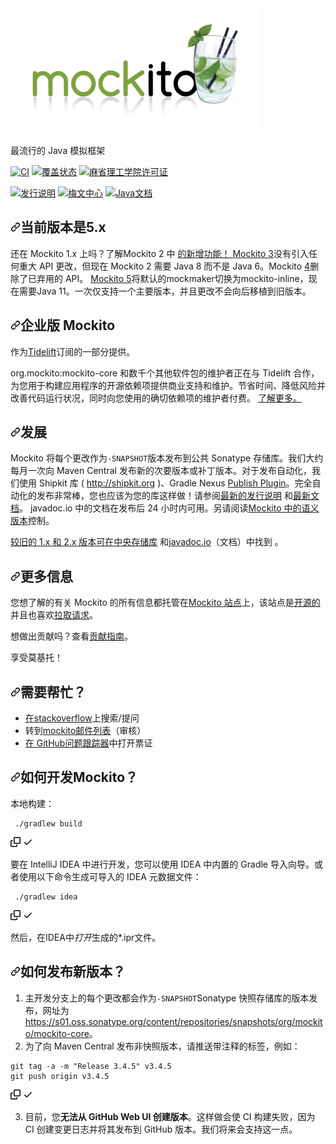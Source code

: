 <div class="Box-sc-g0xbh4-0 bJMeLZ js-snippet-clipboard-copy-unpositioned" data-hpc="true"><article class="markdown-body entry-content container-lg" itemprop="text"><a href="https://site.mockito.org" rel="nofollow">
<img src="https://raw.githubusercontent.com/mockito/mockito/main/src/javadoc/org/mockito/logo.png" alt="莫基托" style="max-width: 100%;">
</a>
<p dir="auto"><font style="vertical-align: inherit;"><font style="vertical-align: inherit;">最流行的 Java 模拟框架</font></font></p>
<p dir="auto"><a href="https://github.com/mockito/mockito/actions?query=workflow%3ACI"><img src="https://github.com/mockito/mockito/workflows/CI/badge.svg" alt="CI" style="max-width: 100%;"></a>
<a href="https://codecov.io/github/mockito/mockito" rel="nofollow"><img src="https://camo.githubusercontent.com/1ae602b28d46a41ad2ed69f4963be4bbf5f7c0deedcacf731e5450d99c1d4783/68747470733a2f2f696d672e736869656c64732e696f2f636f6465636f762f632f6769746875622f6d6f636b69746f2f6d6f636b69746f2e737667" alt="覆盖状态" data-canonical-src="https://img.shields.io/codecov/c/github/mockito/mockito.svg" style="max-width: 100%;"></a>
<a href="https://github.com/mockito/mockito/blob/main/LICENSE"><img src="https://camo.githubusercontent.com/7edda6b40df66cdf6d87ee014ce8a73af8830d12f325162978d3b72836ea332d/68747470733a2f2f696d672e736869656c64732e696f2f62616467652f6c6963656e73652d4d49542d677265656e2e737667" alt="麻省理工学院许可证" data-canonical-src="https://img.shields.io/badge/license-MIT-green.svg" style="max-width: 100%;"></a></p>
<p dir="auto"><a href="https://github.com/mockito/mockito/releases/"><img src="https://camo.githubusercontent.com/70796f4b9e4f969c80583a35005e82aabfe447f51244cf662090bb46d81e3481/68747470733a2f2f696d672e736869656c64732e696f2f62616467652f72656c656173652532306e6f7465732d352e782d79656c6c6f772e737667" alt="发行说明" data-canonical-src="https://img.shields.io/badge/release%20notes-5.x-yellow.svg" style="max-width: 100%;"></a>
<a href="https://search.maven.org/artifact/org.mockito/mockito-core/" rel="nofollow"><img src="https://camo.githubusercontent.com/0e1d829143616f58331a0f45af89ee5c6684088225f044b037f26c48abce39f0/68747470733a2f2f696d672e736869656c64732e696f2f6d6176656e2d63656e7472616c2f762f6f72672e6d6f636b69746f2f6d6f636b69746f2d636f72652e737667" alt="梅文中心" data-canonical-src="https://img.shields.io/maven-central/v/org.mockito/mockito-core.svg" style="max-width: 100%;"></a>
<a href="https://www.javadoc.io/doc/org.mockito/mockito-core" rel="nofollow"><img src="https://camo.githubusercontent.com/0a79da2640bebf4a7960038d403e88246843038f9600cc5b9c8ad558b8855c10/68747470733a2f2f7777772e6a617661646f632e696f2f62616467652f6f72672e6d6f636b69746f2f6d6f636b69746f2d636f72652e737667" alt="Java文档" data-canonical-src="https://www.javadoc.io/badge/org.mockito/mockito-core.svg" style="max-width: 100%;"></a></p>
<h2 tabindex="-1" dir="auto"><a id="user-content-current-version-is-5x" class="anchor" aria-hidden="true" tabindex="-1" href="#current-version-is-5x"><svg class="octicon octicon-link" viewBox="0 0 16 16" version="1.1" width="16" height="16" aria-hidden="true"><path d="m7.775 3.275 1.25-1.25a3.5 3.5 0 1 1 4.95 4.95l-2.5 2.5a3.5 3.5 0 0 1-4.95 0 .751.751 0 0 1 .018-1.042.751.751 0 0 1 1.042-.018 1.998 1.998 0 0 0 2.83 0l2.5-2.5a2.002 2.002 0 0 0-2.83-2.83l-1.25 1.25a.751.751 0 0 1-1.042-.018.751.751 0 0 1-.018-1.042Zm-4.69 9.64a1.998 1.998 0 0 0 2.83 0l1.25-1.25a.751.751 0 0 1 1.042.018.751.751 0 0 1 .018 1.042l-1.25 1.25a3.5 3.5 0 1 1-4.95-4.95l2.5-2.5a3.5 3.5 0 0 1 4.95 0 .751.751 0 0 1-.018 1.042.751.751 0 0 1-1.042.018 1.998 1.998 0 0 0-2.83 0l-2.5 2.5a1.998 1.998 0 0 0 0 2.83Z"></path></svg></a><font style="vertical-align: inherit;"><font style="vertical-align: inherit;">当前版本是5.x</font></font></h2>
<p dir="auto"><font style="vertical-align: inherit;"><font style="vertical-align: inherit;">还在 Mockito 1.x 上吗？了解</font><font style="vertical-align: inherit;">Mockito 2 中
</font></font><a href="https://github.com/mockito/mockito/wiki/What%27s-new-in-Mockito-2"><font style="vertical-align: inherit;"><font style="vertical-align: inherit;">的新增功能！ </font></font></a><font style="vertical-align: inherit;"></font><a href="https://github.com/mockito/mockito/releases/tag/v3.0.0"><font style="vertical-align: inherit;"><font style="vertical-align: inherit;">Mockito 3</font></font></a><font style="vertical-align: inherit;"><font style="vertical-align: inherit;">没有引入任何重大 API 更改，但现在 Mockito 2 需要 Java 8 而不是 Java 6。Mockito
 </font></font><a href="https://github.com/mockito/mockito/releases/tag/v4.0.0"><font style="vertical-align: inherit;"><font style="vertical-align: inherit;">4</font></font></a><font style="vertical-align: inherit;"><font style="vertical-align: inherit;">删除了已弃用的 API。
 </font></font><a href="https://github.com/mockito/mockito/releases/tag/v5.0.0"><font style="vertical-align: inherit;"><font style="vertical-align: inherit;">Mockito 5</font></font></a><font style="vertical-align: inherit;"><font style="vertical-align: inherit;">将默认的mockmaker切换为mockito-inline，现在需要Java 11。一次仅支持一个主要版本，并且更改不会向后移植到旧版本。</font></font></p>
<h2 tabindex="-1" dir="auto"><a id="user-content-mockito-for-enterprise" class="anchor" aria-hidden="true" tabindex="-1" href="#mockito-for-enterprise"><svg class="octicon octicon-link" viewBox="0 0 16 16" version="1.1" width="16" height="16" aria-hidden="true"><path d="m7.775 3.275 1.25-1.25a3.5 3.5 0 1 1 4.95 4.95l-2.5 2.5a3.5 3.5 0 0 1-4.95 0 .751.751 0 0 1 .018-1.042.751.751 0 0 1 1.042-.018 1.998 1.998 0 0 0 2.83 0l2.5-2.5a2.002 2.002 0 0 0-2.83-2.83l-1.25 1.25a.751.751 0 0 1-1.042-.018.751.751 0 0 1-.018-1.042Zm-4.69 9.64a1.998 1.998 0 0 0 2.83 0l1.25-1.25a.751.751 0 0 1 1.042.018.751.751 0 0 1 .018 1.042l-1.25 1.25a3.5 3.5 0 1 1-4.95-4.95l2.5-2.5a3.5 3.5 0 0 1 4.95 0 .751.751 0 0 1-.018 1.042.751.751 0 0 1-1.042.018 1.998 1.998 0 0 0-2.83 0l-2.5 2.5a1.998 1.998 0 0 0 0 2.83Z"></path></svg></a><font style="vertical-align: inherit;"><font style="vertical-align: inherit;">企业版 Mockito</font></font></h2>
<p dir="auto"><font style="vertical-align: inherit;"><font style="vertical-align: inherit;">作为</font></font><a href="https://tidelift.com/subscription/pkg/maven-org-mockito-mockito-core" rel="nofollow"><font style="vertical-align: inherit;"><font style="vertical-align: inherit;">Tidelift</font></font></a><font style="vertical-align: inherit;"><font style="vertical-align: inherit;">订阅的一部分提供。</font></font></p>
<p dir="auto"><font style="vertical-align: inherit;"><font style="vertical-align: inherit;">org.mockito:mockito-core 和数千个其他软件包的维护者正在与 Tidelift 合作，为您用于构建应用程序的开源依赖项提供商业支持和维护。节省时间、降低风险并改善代码运行状况，同时向您使用的确切依赖项的维护者付费。
</font></font><a href="https://tidelift.com/subscription/pkg/maven-org-mockito-mockito-core?utm_source=maven-org-mockito-mockito-core&amp;utm_medium=referral&amp;utm_campaign=enterprise&amp;utm_term=repo" rel="nofollow"><font style="vertical-align: inherit;"><font style="vertical-align: inherit;">了解更多。</font></font></a></p>
<h2 tabindex="-1" dir="auto"><a id="user-content-development" class="anchor" aria-hidden="true" tabindex="-1" href="#development"><svg class="octicon octicon-link" viewBox="0 0 16 16" version="1.1" width="16" height="16" aria-hidden="true"><path d="m7.775 3.275 1.25-1.25a3.5 3.5 0 1 1 4.95 4.95l-2.5 2.5a3.5 3.5 0 0 1-4.95 0 .751.751 0 0 1 .018-1.042.751.751 0 0 1 1.042-.018 1.998 1.998 0 0 0 2.83 0l2.5-2.5a2.002 2.002 0 0 0-2.83-2.83l-1.25 1.25a.751.751 0 0 1-1.042-.018.751.751 0 0 1-.018-1.042Zm-4.69 9.64a1.998 1.998 0 0 0 2.83 0l1.25-1.25a.751.751 0 0 1 1.042.018.751.751 0 0 1 .018 1.042l-1.25 1.25a3.5 3.5 0 1 1-4.95-4.95l2.5-2.5a3.5 3.5 0 0 1 4.95 0 .751.751 0 0 1-.018 1.042.751.751 0 0 1-1.042.018 1.998 1.998 0 0 0-2.83 0l-2.5 2.5a1.998 1.998 0 0 0 0 2.83Z"></path></svg></a><font style="vertical-align: inherit;"><font style="vertical-align: inherit;">发展</font></font></h2>
<p dir="auto"><font style="vertical-align: inherit;"><font style="vertical-align: inherit;">Mockito 将每个更改作为</font></font><code>-SNAPSHOT</code><font style="vertical-align: inherit;"><font style="vertical-align: inherit;">版本发布到公共 Sonatype 存储库。我们大约每月一次向 Maven Central 发布新的次要版本或补丁版本。对于发布自动化，我们使用 Shipkit 库 ( </font></font><a href="http://shipkit.org" rel="nofollow"><font style="vertical-align: inherit;"><font style="vertical-align: inherit;">http://shipkit.org</font></font></a><font style="vertical-align: inherit;"><font style="vertical-align: inherit;"> )、Gradle Nexus </font></font><a href="https://github.com/gradle-nexus/publish-plugin"><font style="vertical-align: inherit;"><font style="vertical-align: inherit;">Publish Plugin</font></font></a><font style="vertical-align: inherit;"><font style="vertical-align: inherit;">。完全自动化的发布非常棒，您也应该为您的库这样做！请参阅</font></font><a href="https://github.com/mockito/mockito/releases/"><font style="vertical-align: inherit;"><font style="vertical-align: inherit;">最新的发行说明</font></font></a><font style="vertical-align: inherit;"><font style="vertical-align: inherit;">
和</font></font><a href="https://javadoc.io/page/org.mockito/mockito-core/latest/org/mockito/Mockito.html" rel="nofollow"><font style="vertical-align: inherit;"><font style="vertical-align: inherit;">最新文档</font></font></a><font style="vertical-align: inherit;"><font style="vertical-align: inherit;">。 javadoc.io 中的文档在发布后 24 小时内可用。另请阅读</font></font><a href="https://github.com/mockito/mockito/wiki/Semantic-Versioning"><font style="vertical-align: inherit;"><font style="vertical-align: inherit;">Mockito 中的语义版本</font></font></a><font style="vertical-align: inherit;"><font style="vertical-align: inherit;">控制。</font></font></p>
<p dir="auto"><font style="vertical-align: inherit;"></font><a href="https://search.maven.org/artifact/org.mockito/mockito-core/1.10.19/jar" rel="nofollow"><font style="vertical-align: inherit;"><font style="vertical-align: inherit;">较旧的 1.x 和 2.x 版本可在中央存储库</font></font></a><font style="vertical-align: inherit;"><font style="vertical-align: inherit;">
和</font></font><a href="https://javadoc.io/doc/org.mockito/mockito-core/1.10.19/org/mockito/Mockito.html" rel="nofollow"><font style="vertical-align: inherit;"><font style="vertical-align: inherit;">javadoc.io</font></font></a><font style="vertical-align: inherit;"><font style="vertical-align: inherit;">（文档）</font><font style="vertical-align: inherit;">中找到
。</font></font></p>
<h2 tabindex="-1" dir="auto"><a id="user-content-more-information" class="anchor" aria-hidden="true" tabindex="-1" href="#more-information"><svg class="octicon octicon-link" viewBox="0 0 16 16" version="1.1" width="16" height="16" aria-hidden="true"><path d="m7.775 3.275 1.25-1.25a3.5 3.5 0 1 1 4.95 4.95l-2.5 2.5a3.5 3.5 0 0 1-4.95 0 .751.751 0 0 1 .018-1.042.751.751 0 0 1 1.042-.018 1.998 1.998 0 0 0 2.83 0l2.5-2.5a2.002 2.002 0 0 0-2.83-2.83l-1.25 1.25a.751.751 0 0 1-1.042-.018.751.751 0 0 1-.018-1.042Zm-4.69 9.64a1.998 1.998 0 0 0 2.83 0l1.25-1.25a.751.751 0 0 1 1.042.018.751.751 0 0 1 .018 1.042l-1.25 1.25a3.5 3.5 0 1 1-4.95-4.95l2.5-2.5a3.5 3.5 0 0 1 4.95 0 .751.751 0 0 1-.018 1.042.751.751 0 0 1-1.042.018 1.998 1.998 0 0 0-2.83 0l-2.5 2.5a1.998 1.998 0 0 0 0 2.83Z"></path></svg></a><font style="vertical-align: inherit;"><font style="vertical-align: inherit;">更多信息</font></font></h2>
<p dir="auto"><font style="vertical-align: inherit;"><font style="vertical-align: inherit;">您想了解的有关 Mockito 的所有信息都托管在</font></font><a href="https://site.mockito.org" rel="nofollow"><font style="vertical-align: inherit;"><font style="vertical-align: inherit;">Mockito 站点</font></font></a><font style="vertical-align: inherit;"><font style="vertical-align: inherit;">上，该站点是</font></font><a href="https://github.com/mockito/mockito.github.io"><font style="vertical-align: inherit;"><font style="vertical-align: inherit;">开源的</font></font></a><font style="vertical-align: inherit;"><font style="vertical-align: inherit;">并且也喜欢</font></font><a href="https://github.com/mockito/mockito.github.io/pulls"><font style="vertical-align: inherit;"><font style="vertical-align: inherit;">拉取请求</font></font></a><font style="vertical-align: inherit;"><font style="vertical-align: inherit;">。</font></font></p>
<p dir="auto"><font style="vertical-align: inherit;"><font style="vertical-align: inherit;">想做出贡献吗？查看</font></font><a href="https://github.com/mockito/mockito/blob/main/.github/CONTRIBUTING.md"><font style="vertical-align: inherit;"><font style="vertical-align: inherit;">贡献指南</font></font></a><font style="vertical-align: inherit;"><font style="vertical-align: inherit;">。</font></font></p>
<p dir="auto"><font style="vertical-align: inherit;"><font style="vertical-align: inherit;">享受莫基托！</font></font></p>
<h2 tabindex="-1" dir="auto"><a id="user-content-need-help" class="anchor" aria-hidden="true" tabindex="-1" href="#need-help"><svg class="octicon octicon-link" viewBox="0 0 16 16" version="1.1" width="16" height="16" aria-hidden="true"><path d="m7.775 3.275 1.25-1.25a3.5 3.5 0 1 1 4.95 4.95l-2.5 2.5a3.5 3.5 0 0 1-4.95 0 .751.751 0 0 1 .018-1.042.751.751 0 0 1 1.042-.018 1.998 1.998 0 0 0 2.83 0l2.5-2.5a2.002 2.002 0 0 0-2.83-2.83l-1.25 1.25a.751.751 0 0 1-1.042-.018.751.751 0 0 1-.018-1.042Zm-4.69 9.64a1.998 1.998 0 0 0 2.83 0l1.25-1.25a.751.751 0 0 1 1.042.018.751.751 0 0 1 .018 1.042l-1.25 1.25a3.5 3.5 0 1 1-4.95-4.95l2.5-2.5a3.5 3.5 0 0 1 4.95 0 .751.751 0 0 1-.018 1.042.751.751 0 0 1-1.042.018 1.998 1.998 0 0 0-2.83 0l-2.5 2.5a1.998 1.998 0 0 0 0 2.83Z"></path></svg></a><font style="vertical-align: inherit;"><font style="vertical-align: inherit;">需要帮忙？</font></font></h2>
<ul dir="auto">
<li><font style="vertical-align: inherit;"><a href="https://stackoverflow.com/questions/tagged/mockito" rel="nofollow"><font style="vertical-align: inherit;">在stackoverflow</font></a><font style="vertical-align: inherit;">上搜索/提问</font></font><a href="https://stackoverflow.com/questions/tagged/mockito" rel="nofollow"><font style="vertical-align: inherit;"></font></a></li>
<li><font style="vertical-align: inherit;"><font style="vertical-align: inherit;">转到</font></font><a href="https://groups.google.com/group/mockito" rel="nofollow"><font style="vertical-align: inherit;"><font style="vertical-align: inherit;">mockito邮件列表</font></font></a><font style="vertical-align: inherit;"><font style="vertical-align: inherit;">（审核）</font></font></li>
<li><font style="vertical-align: inherit;"><a href="https://github.com/mockito/mockito/issues"><font style="vertical-align: inherit;">在 GitHub问题跟踪器</font></a><font style="vertical-align: inherit;">中打开票证</font></font><a href="https://github.com/mockito/mockito/issues"><font style="vertical-align: inherit;"></font></a></li>
</ul>
<h2 tabindex="-1" dir="auto"><a id="user-content-how-to-develop-mockito" class="anchor" aria-hidden="true" tabindex="-1" href="#how-to-develop-mockito"><svg class="octicon octicon-link" viewBox="0 0 16 16" version="1.1" width="16" height="16" aria-hidden="true"><path d="m7.775 3.275 1.25-1.25a3.5 3.5 0 1 1 4.95 4.95l-2.5 2.5a3.5 3.5 0 0 1-4.95 0 .751.751 0 0 1 .018-1.042.751.751 0 0 1 1.042-.018 1.998 1.998 0 0 0 2.83 0l2.5-2.5a2.002 2.002 0 0 0-2.83-2.83l-1.25 1.25a.751.751 0 0 1-1.042-.018.751.751 0 0 1-.018-1.042Zm-4.69 9.64a1.998 1.998 0 0 0 2.83 0l1.25-1.25a.751.751 0 0 1 1.042.018.751.751 0 0 1 .018 1.042l-1.25 1.25a3.5 3.5 0 1 1-4.95-4.95l2.5-2.5a3.5 3.5 0 0 1 4.95 0 .751.751 0 0 1-.018 1.042.751.751 0 0 1-1.042.018 1.998 1.998 0 0 0-2.83 0l-2.5 2.5a1.998 1.998 0 0 0 0 2.83Z"></path></svg></a><font style="vertical-align: inherit;"><font style="vertical-align: inherit;">如何开发Mockito？</font></font></h2>
<p dir="auto"><font style="vertical-align: inherit;"><font style="vertical-align: inherit;">本地构建：</font></font></p>
<div class="snippet-clipboard-content notranslate position-relative overflow-auto"><pre class="notranslate"><code> ./gradlew build
</code></pre><div class="zeroclipboard-container">
    <clipboard-copy aria-label="Copy" class="ClipboardButton btn btn-invisible js-clipboard-copy m-2 p-0 tooltipped-no-delay d-flex flex-justify-center flex-items-center" data-copy-feedback="Copied!" data-tooltip-direction="w" value=" ./gradlew build" tabindex="0" role="button">
      <svg aria-hidden="true" height="16" viewBox="0 0 16 16" version="1.1" width="16" data-view-component="true" class="octicon octicon-copy js-clipboard-copy-icon">
    <path d="M0 6.75C0 5.784.784 5 1.75 5h1.5a.75.75 0 0 1 0 1.5h-1.5a.25.25 0 0 0-.25.25v7.5c0 .138.112.25.25.25h7.5a.25.25 0 0 0 .25-.25v-1.5a.75.75 0 0 1 1.5 0v1.5A1.75 1.75 0 0 1 9.25 16h-7.5A1.75 1.75 0 0 1 0 14.25Z"></path><path d="M5 1.75C5 .784 5.784 0 6.75 0h7.5C15.216 0 16 .784 16 1.75v7.5A1.75 1.75 0 0 1 14.25 11h-7.5A1.75 1.75 0 0 1 5 9.25Zm1.75-.25a.25.25 0 0 0-.25.25v7.5c0 .138.112.25.25.25h7.5a.25.25 0 0 0 .25-.25v-7.5a.25.25 0 0 0-.25-.25Z"></path>
</svg>
      <svg aria-hidden="true" height="16" viewBox="0 0 16 16" version="1.1" width="16" data-view-component="true" class="octicon octicon-check js-clipboard-check-icon color-fg-success d-none">
    <path d="M13.78 4.22a.75.75 0 0 1 0 1.06l-7.25 7.25a.75.75 0 0 1-1.06 0L2.22 9.28a.751.751 0 0 1 .018-1.042.751.751 0 0 1 1.042-.018L6 10.94l6.72-6.72a.75.75 0 0 1 1.06 0Z"></path>
</svg>
    </clipboard-copy>
  </div></div>
<p dir="auto"><font style="vertical-align: inherit;"><font style="vertical-align: inherit;">要在 IntelliJ IDEA 中进行开发，您可以使用 IDEA 中内置的 Gradle 导入向导。或者使用以下命令生成可导入的 IDEA 元数据文件：</font></font></p>
<div class="snippet-clipboard-content notranslate position-relative overflow-auto"><pre class="notranslate"><code> ./gradlew idea
</code></pre><div class="zeroclipboard-container">
    <clipboard-copy aria-label="Copy" class="ClipboardButton btn btn-invisible js-clipboard-copy m-2 p-0 tooltipped-no-delay d-flex flex-justify-center flex-items-center" data-copy-feedback="Copied!" data-tooltip-direction="w" value=" ./gradlew idea" tabindex="0" role="button">
      <svg aria-hidden="true" height="16" viewBox="0 0 16 16" version="1.1" width="16" data-view-component="true" class="octicon octicon-copy js-clipboard-copy-icon">
    <path d="M0 6.75C0 5.784.784 5 1.75 5h1.5a.75.75 0 0 1 0 1.5h-1.5a.25.25 0 0 0-.25.25v7.5c0 .138.112.25.25.25h7.5a.25.25 0 0 0 .25-.25v-1.5a.75.75 0 0 1 1.5 0v1.5A1.75 1.75 0 0 1 9.25 16h-7.5A1.75 1.75 0 0 1 0 14.25Z"></path><path d="M5 1.75C5 .784 5.784 0 6.75 0h7.5C15.216 0 16 .784 16 1.75v7.5A1.75 1.75 0 0 1 14.25 11h-7.5A1.75 1.75 0 0 1 5 9.25Zm1.75-.25a.25.25 0 0 0-.25.25v7.5c0 .138.112.25.25.25h7.5a.25.25 0 0 0 .25-.25v-7.5a.25.25 0 0 0-.25-.25Z"></path>
</svg>
      <svg aria-hidden="true" height="16" viewBox="0 0 16 16" version="1.1" width="16" data-view-component="true" class="octicon octicon-check js-clipboard-check-icon color-fg-success d-none">
    <path d="M13.78 4.22a.75.75 0 0 1 0 1.06l-7.25 7.25a.75.75 0 0 1-1.06 0L2.22 9.28a.751.751 0 0 1 .018-1.042.751.751 0 0 1 1.042-.018L6 10.94l6.72-6.72a.75.75 0 0 1 1.06 0Z"></path>
</svg>
    </clipboard-copy>
  </div></div>
<p dir="auto"><font style="vertical-align: inherit;"><font style="vertical-align: inherit;">然后，在IDEA中</font></font><em><font style="vertical-align: inherit;"><font style="vertical-align: inherit;">打开</font></font></em><font style="vertical-align: inherit;"><font style="vertical-align: inherit;">生成的*.ipr文件。</font></font></p>
<h2 tabindex="-1" dir="auto"><a id="user-content-how-to-release-new-version" class="anchor" aria-hidden="true" tabindex="-1" href="#how-to-release-new-version"><svg class="octicon octicon-link" viewBox="0 0 16 16" version="1.1" width="16" height="16" aria-hidden="true"><path d="m7.775 3.275 1.25-1.25a3.5 3.5 0 1 1 4.95 4.95l-2.5 2.5a3.5 3.5 0 0 1-4.95 0 .751.751 0 0 1 .018-1.042.751.751 0 0 1 1.042-.018 1.998 1.998 0 0 0 2.83 0l2.5-2.5a2.002 2.002 0 0 0-2.83-2.83l-1.25 1.25a.751.751 0 0 1-1.042-.018.751.751 0 0 1-.018-1.042Zm-4.69 9.64a1.998 1.998 0 0 0 2.83 0l1.25-1.25a.751.751 0 0 1 1.042.018.751.751 0 0 1 .018 1.042l-1.25 1.25a3.5 3.5 0 1 1-4.95-4.95l2.5-2.5a3.5 3.5 0 0 1 4.95 0 .751.751 0 0 1-.018 1.042.751.751 0 0 1-1.042.018 1.998 1.998 0 0 0-2.83 0l-2.5 2.5a1.998 1.998 0 0 0 0 2.83Z"></path></svg></a><font style="vertical-align: inherit;"><font style="vertical-align: inherit;">如何发布新版本？</font></font></h2>
<ol dir="auto">
<li><font style="vertical-align: inherit;"><font style="vertical-align: inherit;">主开发分支上的每个更改都会作为</font></font><code>-SNAPSHOT</code><font style="vertical-align: inherit;"><font style="vertical-align: inherit;">Sonatype 快照存储库的版本发布，网址为</font></font><a href="https://s01.oss.sonatype.org/content/repositories/snapshots/org/mockito/mockito-core" rel="nofollow"><font style="vertical-align: inherit;"><font style="vertical-align: inherit;">https://s01.oss.sonatype.org/content/repositories/snapshots/org/mockito/mockito-core</font></font></a><font style="vertical-align: inherit;"><font style="vertical-align: inherit;">。</font></font></li>
<li><font style="vertical-align: inherit;"><font style="vertical-align: inherit;">为了向 Maven Central 发布非快照版本，请推送带注释的标签，例如：</font></font></li>
</ol>
<div class="snippet-clipboard-content notranslate position-relative overflow-auto"><pre class="notranslate"><code>git tag -a -m "Release 3.4.5" v3.4.5
git push origin v3.4.5
</code></pre><div class="zeroclipboard-container">
    <clipboard-copy aria-label="Copy" class="ClipboardButton btn btn-invisible js-clipboard-copy m-2 p-0 tooltipped-no-delay d-flex flex-justify-center flex-items-center" data-copy-feedback="Copied!" data-tooltip-direction="w" value="git tag -a -m &quot;Release 3.4.5&quot; v3.4.5
git push origin v3.4.5" tabindex="0" role="button">
      <svg aria-hidden="true" height="16" viewBox="0 0 16 16" version="1.1" width="16" data-view-component="true" class="octicon octicon-copy js-clipboard-copy-icon">
    <path d="M0 6.75C0 5.784.784 5 1.75 5h1.5a.75.75 0 0 1 0 1.5h-1.5a.25.25 0 0 0-.25.25v7.5c0 .138.112.25.25.25h7.5a.25.25 0 0 0 .25-.25v-1.5a.75.75 0 0 1 1.5 0v1.5A1.75 1.75 0 0 1 9.25 16h-7.5A1.75 1.75 0 0 1 0 14.25Z"></path><path d="M5 1.75C5 .784 5.784 0 6.75 0h7.5C15.216 0 16 .784 16 1.75v7.5A1.75 1.75 0 0 1 14.25 11h-7.5A1.75 1.75 0 0 1 5 9.25Zm1.75-.25a.25.25 0 0 0-.25.25v7.5c0 .138.112.25.25.25h7.5a.25.25 0 0 0 .25-.25v-7.5a.25.25 0 0 0-.25-.25Z"></path>
</svg>
      <svg aria-hidden="true" height="16" viewBox="0 0 16 16" version="1.1" width="16" data-view-component="true" class="octicon octicon-check js-clipboard-check-icon color-fg-success d-none">
    <path d="M13.78 4.22a.75.75 0 0 1 0 1.06l-7.25 7.25a.75.75 0 0 1-1.06 0L2.22 9.28a.751.751 0 0 1 .018-1.042.751.751 0 0 1 1.042-.018L6 10.94l6.72-6.72a.75.75 0 0 1 1.06 0Z"></path>
</svg>
    </clipboard-copy>
  </div></div>
<ol start="3" dir="auto">
<li><font style="vertical-align: inherit;"><font style="vertical-align: inherit;">目前，您</font></font><strong><font style="vertical-align: inherit;"><font style="vertical-align: inherit;">无法从 GitHub Web UI 创建版本</font></font></strong><font style="vertical-align: inherit;"><font style="vertical-align: inherit;">。这样做会使 CI 构建失败，因为 CI 创建变更日志并将其发布到 GitHub 版本。我们将来会支持这一点。</font></font></li>
</ol>
</article></div>
